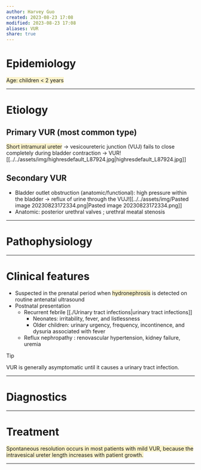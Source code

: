 ```yaml
---
author: Harvey Guo
created: 2023-08-23 17:08
modified: 2023-08-23 17:08
aliases: VUR
share: true
---
```

# Epidemiology
<span style="background:rgba(240, 200, 0, 0.2)">Age: children &lt; 2 years</span>

---
# Etiology
## Primary VUR (most common type)
<span style="background:rgba(240, 200, 0, 0.2)">Short intramural ureter</span> → vesicoureteric junction (VUJ) fails to close completely during bladder contraction → VUR![[../../assets/img/highresdefault_L87924.jpg|highresdefault_L87924.jpg]]
## Secondary VUR
- Bladder outlet obstruction (anatomic/functional): high pressure within the bladder → reflux of urine through the VUJ![[../../assets/img/Pasted image 20230823172334.png|Pasted image 20230823172334.png]]
- Anatomic: posterior urethral valves ; urethral meatal stenosis

---
# Pathophysiology


---
# Clinical features
- Suspected in the prenatal period when <span style="background:rgba(240, 200, 0, 0.2)">hydronephrosis</span> is detected on routine antenatal ultrasound
- Postnatal presentation
	- Recurrent febrile [[./Urinary tract infections|urinary tract infections]]
		- Neonates: irritability, fever, and listlessness
		- Older children: urinary urgency, frequency, incontinence, and dysuria associated with fever
	- Reflux nephropathy : renovascular hypertension, kidney failure, uremia

>[!tip] 
>VUR is generally asymptomatic until it causes a urinary tract infection.

---
# Diagnostics


---
# Treatment
<span style="background:rgba(240, 200, 0, 0.2)">Spontaneous resolution occurs in most patients with mild VUR, because the intravesical ureter length increases with patient growth.</span>

---
